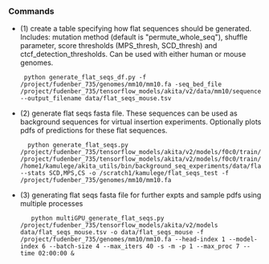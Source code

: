 ### Commands

   - (1) create a table specifying how flat sequences should be generated. Includes: mutation method (default is "permute_whole_seq"), shuffle parameter, score thresholds (MPS_thresh, SCD_thresh) and ctcf_detection_thresholds. Can be used with either human or mouse genomes.
   
          python generate_flat_seqs_df.py -f /project/fudenber_735/genomes/mm10/mm10.fa -seq_bed_file /project/fudenber_735/tensorflow_models/akita/v2/data/mm10/sequences.bed --output_filename data/flat_seqs_mouse.tsv
      
   - (2) generate flat seqs fasta file. These sequences can be used as background sequences for virtual insertion experiments. Optionally plots pdfs of predictions for these flat sequences.
   
           python generate_flat_seqs.py /project/fudenber_735/tensorflow_models/akita/v2/models/f0c0/train/params.json /project/fudenber_735/tensorflow_models/akita/v2/models/f0c0/train/model1_best.h5 /home1/kamulege/akita_utils/bin/background_seq_experiments/data/flat_seqs_mouse.tsv --stats SCD,MPS,CS -o /scratch1/kamulege/flat_seqs_test -f /project/fudenber_735/genomes/mm10/mm10.fa
   
   - (3) generating flat seqs fasta file for further expts and sample pdfs using multiple processes

            python multiGPU_generate_flat_seqs.py /project/fudenber_735/tensorflow_models/akita/v2/models data/flat_seqs_mouse.tsv -o data/flat_seqs_mouse -f /project/fudenber_735/genomes/mm10/mm10.fa --head-index 1 --model-index 6 --batch-size 4 --max_iters 40 -s -m -p 1 --max_proc 7 --time 02:00:00 &
          
